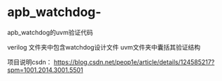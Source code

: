 # apb_watchdog-
apb_watchdog的uvm验证代码

verilog 文件夹中包含watchdog设计文件
uvm文件夹中囊括其验证结构

项目说明csdn：
https://blog.csdn.net/peop1e/article/details/124585217?spm=1001.2014.3001.5501
